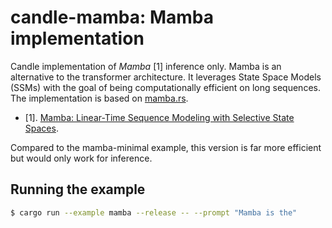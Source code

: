 # candle-mamba: Mamba implementation

Candle implementation of *Mamba* [1] inference only. Mamba is an alternative to
the transformer architecture. It leverages State Space Models (SSMs) with the
goal of being computationally efficient on long sequences. The implementation is
based on [mamba.rs](https://github.com/LaurentMazare/mamba.rs).

- [1]. [Mamba: Linear-Time Sequence Modeling with Selective State Spaces](https://arxiv.org/abs/2312.00752).

Compared to the mamba-minimal example, this version is far more efficient but
would only work for inference.
## Running the example

```bash
$ cargo run --example mamba --release -- --prompt "Mamba is the"
```


